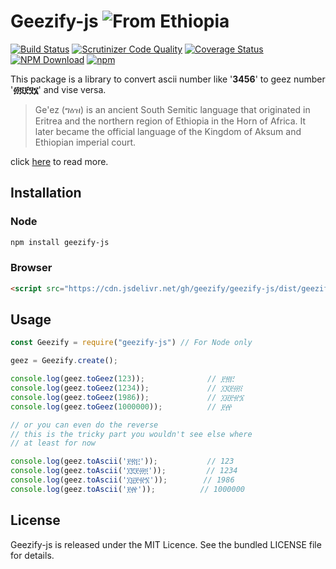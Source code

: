 Geezify-js  ![From Ethiopia](https://img.shields.io/badge/From-Ethiopia-brightgreen.svg)
==========

[![Build Status](https://travis-ci.org/geezify/geezify-js.svg?branch=master)](https://travis-ci.org/geezify/geezify-js)
[![Scrutinizer Code Quality](https://scrutinizer-ci.com/g/geezify/geezify-js/badges/quality-score.png?b=master)](https://scrutinizer-ci.com/g/geezify/geezify-js/?branch=master)
[![Coverage Status](https://coveralls.io/repos/github/geezify/geezify-js/badge.svg?branch=master)](https://coveralls.io/github/geezify/geezify-js?branch=master)
[![NPM Download](https://img.shields.io/npm/dt/geezify-js.svg?style=flat)](https://www.npmjs.com/package/geezify-js)
[![npm](https://img.shields.io/npm/v/geezify-js.svg)](https://www.npmjs.com/package/geezify-js)


This package is a library to convert ascii number like '**3456**' to geez number '**፴፬፻፶፮**' and vise versa.

 > Ge'ez (ግዕዝ) is an ancient South Semitic language that originated in Eritrea and the northern region of Ethiopia in the Horn of Africa. It later became the official language of the Kingdom of Aksum and Ethiopian imperial court.
 
click [here](https://en.wikipedia.org/wiki/Ge%27ez) to read more.

Installation
------------

### Node
```sh
npm install geezify-js
```

### Browser
```html
<script src="https://cdn.jsdelivr.net/gh/geezify/geezify-js/dist/geezify.min.js"></script>
```

Usage
----------------
```js
const Geezify = require("geezify-js") // For Node only

geez = Geezify.create();

console.log(geez.toGeez(123));              // ፻፳፫
console.log(geez.toGeez(1234));             // ፲፪፻፴፬
console.log(geez.toGeez(1986));             // ፲፱፻፹፮
console.log(geez.toGeez(1000000));          // ፻፼

// or you can even do the reverse
// this is the tricky part you wouldn't see else where
// at least for now

console.log(geez.toAscii('፻፳፫'));           // 123
console.log(geez.toAscii('፲፪፻፴፬'));         // 1234
console.log(geez.toAscii('፲፱፻፹፮'));        // 1986
console.log(geez.toAscii('፻፼'));          // 1000000
```

License
-------
Geezify-js is released under the MIT Licence. See the bundled LICENSE file for details.
